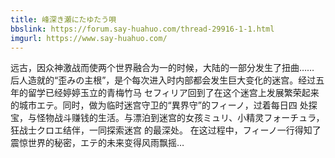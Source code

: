 ```yaml
---
title: 峰深き瀬にたゆたう唄
bbslink: https://forum.say-huahuo.com/thread-29916-1-1.html
imgurl: https://www.say-huahuo.com/
---
```


远古，因众神激战而使两个世界融合为一的时候，大陆的一部分发生了扭曲……
后人造就的“歪みの主根”，是个每次进入时内部都会发生巨大变化的迷宫。经过五年的留学已经婷婷玉立的青梅竹马
セフィリア回到了在这个迷宫上发展繁荣起来的城市エテ。同时，做为临时迷宫守卫的“異界守”的フィーノ，过着每日四
处探宝，与怪物战斗赚钱的生活。与漂泊到迷宫的女孩ミュリ、小精灵フォーチュラ，狂战士クロエ结伴，一同探索迷宫
的最深处。
在这过程中，フィーノ一行得知了震惊世界的秘密，エテ的未来变得风雨飘摇…<!--more-->

